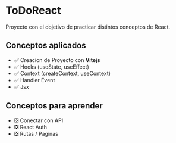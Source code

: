 # ToDoReact
Proyecto con el objetivo de practicar distintos conceptos de React.

## Conceptos aplicados
- ✅ Creacion de Proyecto con **Vitejs**
- ✅ Hooks (useState, useEffect)
- ✅ Context (createContext, useContext)
- ✅ Handler Event
- ✅ Jsx

## Conceptos para aprender
- ❎ Conectar con API
- ❎ React Auth
- ❎ Rutas / Paginas